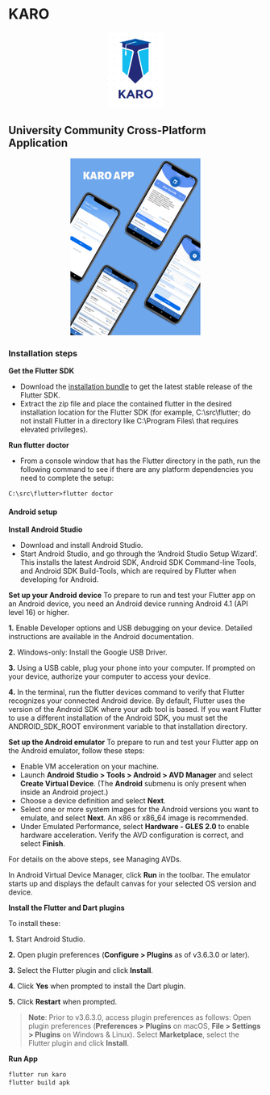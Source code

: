 <h1>KARO</h1>

<p align="center">
  <img height="150px" src="assets/images/karo_logo.PNG">
</p>
<h2> University Community Cross-Platform Application</h2>

<p align="center">
  <img height="350px" src="assets/images/ui-photo.png">
</p>


<h3>Installation steps</h3>

**Get the Flutter SDK**
- Download the [installation bundle](https://storage.googleapis.com/flutter_infra/releases/stable/windows/flutter_windows_1.17.5-stable.zip) to get the latest stable release of the Flutter SDK.
- Extract the zip file and place the contained flutter in the desired installation location for the Flutter SDK (for example, C:\src\flutter; do not install Flutter in a directory like C:\Program Files\ that requires elevated privileges).

**Run flutter doctor**
- From a console window that has the Flutter directory in the path, run the following command to see if there are any platform dependencies you need to complete the setup:
```
C:\src\flutter>flutter doctor
```
<h4>Android setup</h4>

**Install Android Studio**
- Download and install Android Studio.
- Start Android Studio, and go through the ‘Android Studio Setup Wizard’. This installs the latest Android SDK, Android SDK Command-line Tools, and Android SDK Build-Tools, which are required by Flutter when developing for Android.

**Set up your Android device**
To prepare to run and test your Flutter app on an Android device, you need an Android device running Android 4.1 (API level 16) or higher.

**1.** Enable Developer options and USB debugging on your device. Detailed instructions are available in the Android documentation.

**2.** Windows-only: Install the Google USB Driver.

**3.** Using a USB cable, plug your phone into your computer. If prompted on your device, authorize your computer to access your device.

**4.** In the terminal, run the flutter devices command to verify that Flutter recognizes your connected Android device. By default, Flutter uses the version of the Android SDK where your adb tool is based. If you want Flutter to use a different installation of the Android SDK, you must set the ANDROID_SDK_ROOT environment variable to that installation directory.

**Set up the Android emulator**
To prepare to run and test your Flutter app on the Android emulator, follow these steps:

- Enable VM acceleration on your machine.
- Launch **Android Studio > Tools > Android > AVD Manager** and select **Create Virtual Device**. (The **Android** submenu is only present when inside an Android project.)
- Choose a device definition and select **Next**.
- Select one or more system images for the Android versions you want to emulate, and select **Next**. An x86 or x86_64 image is recommended.
- Under Emulated Performance, select **Hardware - GLES 2.0** to enable hardware acceleration.
Verify the AVD configuration is correct, and select **Finish**.

For details on the above steps, see Managing AVDs.

In Android Virtual Device Manager, click **Run** in the toolbar. The emulator starts up and displays the default canvas for your selected OS version and device.

**Install the Flutter and Dart plugins**

To install these:

**1.** Start Android Studio.

**2.** Open plugin preferences (**Configure > Plugins** as of v3.6.3.0 or later).

**3.** Select the Flutter plugin and click **Install**.

**4.** Click **Yes** when prompted to install the Dart plugin.

**5.** Click **Restart** when prompted.

> **Note**: Prior to v3.6.3.0, access plugin preferences as follows:
>Open plugin preferences (**Preferences > Plugins** on macOS, **File > Settings > Plugins** on Windows & Linux).
>Select **Marketplace**, select the Flutter plugin and click **Install**.

**Run App**

```
flutter run karo
flutter build apk
```

